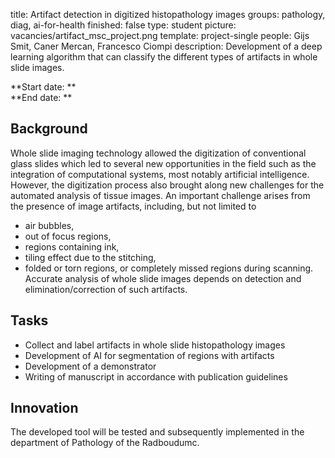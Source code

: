 title: Artifact detection in digitized histopathology images
groups: pathology, diag, ai-for-health
finished: false
type: student
picture: vacancies/artifact_msc_project.png
template: project-single
people: Gijs Smit, Caner Mercan, Francesco Ciompi
description: Development of a deep learning algorithm that can classify the different types of artifacts in whole slide images.

**Start date: ** <br>
**End date: **

## Background
Whole slide imaging technology allowed the digitization of conventional glass slides which led to several new opportunities in the field such as the integration of computational systems, most notably artificial intelligence. However, the digitization process also brought along new challenges for the automated analysis of tissue images. An important challenge arises from the presence of image artifacts, including, but not limited to
- air bubbles,
- out of focus regions,
- regions containing ink,
- tiling effect due to the stitching,
- folded or torn regions, or completely missed regions during scanning.
Accurate analysis of whole slide images depends on detection and elimination/correction of such artifacts.

## Tasks
- Collect and label artifacts in whole slide histopathology images
- Development of AI for segmentation of regions with artifacts
- Development of a demonstrator 
- Writing of manuscript in accordance with publication guidelines

## Innovation
The developed tool will be tested and subsequently implemented in the department of Pathology of the Radboudumc.
